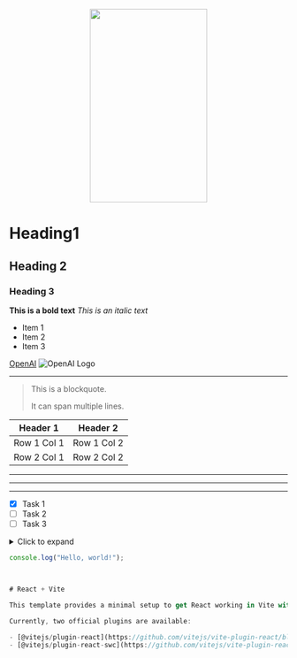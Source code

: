 <p align="center">
  <img alt="" src="https://miro.medium.com/v2/resize:fit:1024/1*DpimwjeWqoAHbBLjuwKsHA.png" width="65%" height="350">
</p>





# Heading1

## Heading 2

### Heading 3

**This is a bold text**
*This is an italic text*

- Item 1
- Item 2
- Item 3

[OpenAI](https://www.openai.com)
![OpenAI Logo](https://www.openai.com/favicon.ico)

___


> This is a blockquote.
>
> It can span multiple lines.

| Header 1 | Header 2 |
| -------- | -------- |
| Row 1 Col 1 | Row 1 Col 2 |
| Row 2 Col 1 | Row 2 Col 2 |

---

***

___

- [x] Task 1
- [ ] Task 2
- [ ] Task 3

<details>
  <summary>Click to expand</summary>
  <p>This is the content inside the collapsible section.</p>
</details>

```javascript
console.log("Hello, world!");



# React + Vite

This template provides a minimal setup to get React working in Vite with HMR and some ESLint rules.

Currently, two official plugins are available:

- [@vitejs/plugin-react](https://github.com/vitejs/vite-plugin-react/blob/main/packages/plugin-react/README.md) uses [Babel](https://babeljs.io/) for Fast Refresh
- [@vitejs/plugin-react-swc](https://github.com/vitejs/vite-plugin-react-swc) uses [SWC](https://swc.rs/) for Fast Refresh

